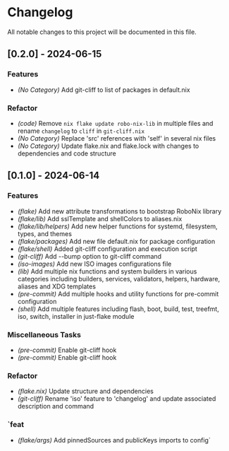 # Changelog

All notable changes to this project will be documented in this file.

## \[0.2.0\] - 2024-06-15

### Features

- _(No Category)_ Add git-cliff to list of packages in default.nix

### Refactor

- _(code)_ Remove `nix flake update robo-nix-lib` in multiple files and rename `changelog` to `cliff` in `git-cliff.nix`
- _(No Category)_ Replace 'src' references with 'self' in several nix files
- _(No Category)_ Update flake.nix and flake.lock with changes to dependencies and code structure

## \[0.1.0\] - 2024-06-14

### Features

- _(flake)_ Add new attribute transformations to bootstrap RoboNix library
- _(flake/lib)_ Add sslTemplate and shellColors to aliases.nix
- _(flake/lib/helpers)_ Add new helper functions for systemd, filesystem, types, and themes
- _(flake/packages)_ Add new file default.nix for package configuration
- _(flake/shell)_ Added git-cliff configuration and execution script
- _(git-cliff)_ Add --bump option to git-cliff command
- _(iso-images)_ Add new ISO images configurations file
- _(lib)_ Add multiple nix functions and system builders in various categories including builders, services, validators, helpers, hardware, aliases and XDG templates
- _(pre-commit)_ Add multiple hooks and utility functions for pre-commit configuration
- _(shell)_ Add multiple features including flash, boot, build, test, treefmt, iso, switch, installer in just-flake module

### Miscellaneous Tasks

- _(pre-commit)_ Enable git-cliff hook
- _(pre-commit)_ Enable git-cliff hook

### Refactor

- _(flake.nix)_ Update structure and dependencies
- _(git-cliff)_ Rename 'iso' feature to 'changelog' and update associated description and command

### \`feat

- _(flake/args)_ Add pinnedSources and publicKeys imports to config\`

<!-- generated by git-cliff -->
